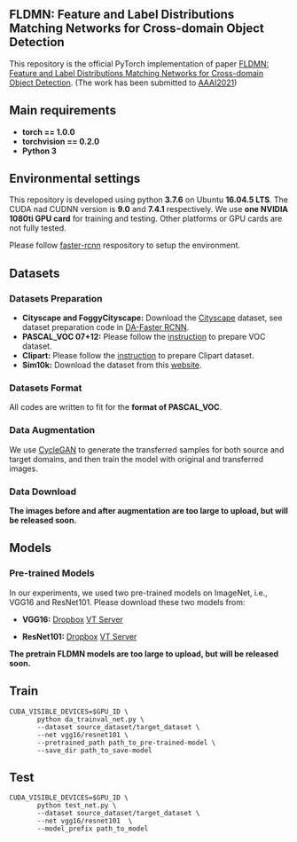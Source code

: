## FLDMN: Feature and Label Distributions Matching Networks for Cross-domain Object Detection



This repository is the official PyTorch implementation of paper [FLDMN: Feature and Label Distributions Matching Networks for Cross-domain
Object Detection](). (The work has been submitted to [AAAI2021](https://aaai.org/Conferences/AAAI-21/aaai21call/))

## Main requirements

  * **torch == 1.0.0**
  * **torchvision == 0.2.0**
  * **Python 3**

## Environmental settings
This repository is developed using python **3.7.6** on Ubuntu **16.04.5 LTS**. The CUDA nad CUDNN version is **9.0** and **7.4.1** respectively. We use **one NVIDIA 1080ti GPU card** for training and testing. Other platforms or GPU cards are not fully tested.

Please follow [faster-rcnn](https://github.com/jwyang/faster-rcnn.pytorch/tree/pytorch-1.0) respository to setup the environment.

## Datasets
### Datasets Preparation
* **Cityscape and FoggyCityscape:** Download the [Cityscape](https://www.cityscapes-dataset.com/) dataset, see dataset preparation code in [DA-Faster RCNN](https://github.com/yuhuayc/da-faster-rcnn/tree/master/prepare_data).
* **PASCAL_VOC 07+12:** Please follow the [instruction](https://github.com/rbgirshick/py-faster-rcnn#beyond-the-demo-installation-for-training-and-testing-models) to prepare VOC dataset.
* **Clipart:** Please follow the [instruction](https://github.com/naoto0804/cross-domain-detection/tree/master/datasets) to prepare Clipart dataset.
* **Sim10k:** Download the dataset from this [website](https://fcav.engin.umich.edu/sim-dataset/).  

### Datasets Format
All codes are written to fit for the **format of PASCAL_VOC**.  

### Data Augmentation
We use [CycleGAN](https://github.com/junyanz/pytorch-CycleGAN-and-pix2pix) to generate the transferred samples for both source and target domains, and then train the model with original and transferred images.

### Data Download
**The images before and after augmentation are too large to upload, but will be released soon.**

## Models
### Pre-trained Models
In our experiments, we used two pre-trained models on ImageNet, i.e., VGG16 and ResNet101. Please download these two models from:
* **VGG16:** [Dropbox](https://www.dropbox.com/s/s3brpk0bdq60nyb/vgg16_caffe.pth?dl=0)  [VT Server](https://filebox.ece.vt.edu/~jw2yang/faster-rcnn/pretrained-base-models/vgg16_caffe.pth)

* **ResNet101:** [Dropbox](https://www.dropbox.com/s/iev3tkbz5wyyuz9/resnet101_caffe.pth?dl=0)  [VT Server](https://filebox.ece.vt.edu/~jw2yang/faster-rcnn/pretrained-base-models/resnet101_caffe.pth)

**The pretrain FLDMN models are too large to upload, but will be released soon.**

## Train
```
CUDA_VISIBLE_DEVICES=$GPU_ID \
       python da_trainval_net.py \
       --dataset source_dataset/target_dataset \
       --net vgg16/resnet101 \
       --pretrained_path path_to_pre-trained-model \
       --save_dir path_to_save-model
```
## Test
```
CUDA_VISIBLE_DEVICES=$GPU_ID \
       python test_net.py \
       --dataset source_dataset/target_dataset \
       --net vgg16/resnet101  \
       --model_prefix path_to_model


